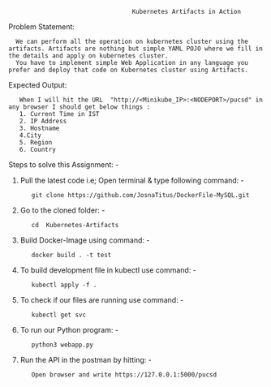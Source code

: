                                       Kubernetes Artifacts in Action

Problem Statement: 

      We can perform all the operation on kubernetes cluster using the artifacts. Artifacts are nothing but simple YAML POJO where we fill in the details and apply on kubernetes cluster. 
      You have to implement simple Web Application in any language you prefer and deploy that code on Kubernetes cluster using Artifacts. 
      
Expected Output: 

       When I will hit the URL  "http://<Minikube_IP>:<NODEPORT>/pucsd" in any browser I should get below things : 
       1. Current Time in IST
       2. IP Address 
       3. Hostname
       4.City
       5. Region
       6. Country
Steps to solve this Assignment: -
1. Pull the latest code i.e; Open terminal & type following command: -

          git clone https://github.com/JosnaTitus/DockerFile-MySQL.git
          
2. Go to the cloned folder: -
  
          cd  Kubernetes-Artifacts
          
3. Build Docker-Image using command: -

          docker build . -t test

4. To build development file in kubectl use command: -
      
          kubectl apply -f .
          
5. To check if our files are running use command: -

          kubectl get svc
          
6. To run our Python program: -

          python3 webapp.py
          
7. Run the API in the postman by hitting: -

          Open browser and write https://127.0.0.1:5000/pucsd
          
 


